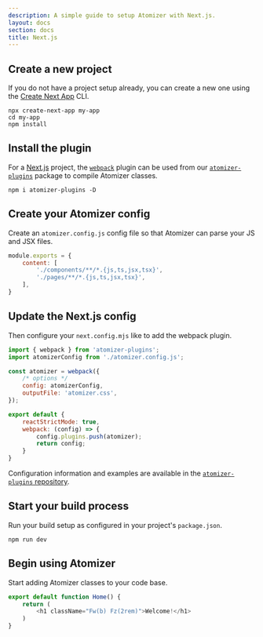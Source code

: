 ```yaml
---
description: A simple guide to setup Atomizer with Next.js.
layout: docs
section: docs
title: Next.js
---
```


## Create a new project

If you do not have a project setup already, you can create a new one using the [Create Next App](https://nextjs.org/docs/api-reference/create-next-app) CLI.

```shell
npx create-next-app my-app
cd my-app
npm install
```

## Install the plugin

For a [Next.js](https://nextjs.org/) project, the [`webpack`](https://github.com/acss-io/atomizer/tree/main/packages/atomizer-plugins#webpack) plugin can be used from our [`atomizer-plugins`](https://github.com/acss-io/atomizer/tree/main/packages/atomizer-plugins) package to compile Atomizer classes.

```shell
npm i atomizer-plugins -D
```

## Create your Atomizer config

Create an `atomizer.config.js` config file so that Atomizer can parse your JS and JSX files.

```js
module.exports = {
    content: [
        './components/**/*.{js,ts,jsx,tsx}',
        './pages/**/*.{js,ts,jsx,tsx}',
    ],
}
```

## Update the Next.js config

Then configure your `next.config.mjs` like to add the webpack plugin.

```js
import { webpack } from 'atomizer-plugins';
import atomizerConfig from './atomizer.config.js';

const atomizer = webpack({
    /* options */
    config: atomizerConfig,
    outputFile: 'atomizer.css',
});

export default {
    reactStrictMode: true,
    webpack: (config) => {
        config.plugins.push(atomizer);
        return config;
    }
}
```

Configuration information and examples are available in the [`atomizer-plugins` repository](https://github.com/acss-io/atomizer/tree/main/packages/atomizer-plugins).

## Start your build process

Run your build setup as configured in your project's `package.json`.

```shell
npm run dev
```

## Begin using Atomizer

Start adding Atomizer classes to your code base.

```js
export default function Home() {
    return (
        <h1 className="Fw(b) Fz(2rem)">Welcome!</h1>
    )
}
```
